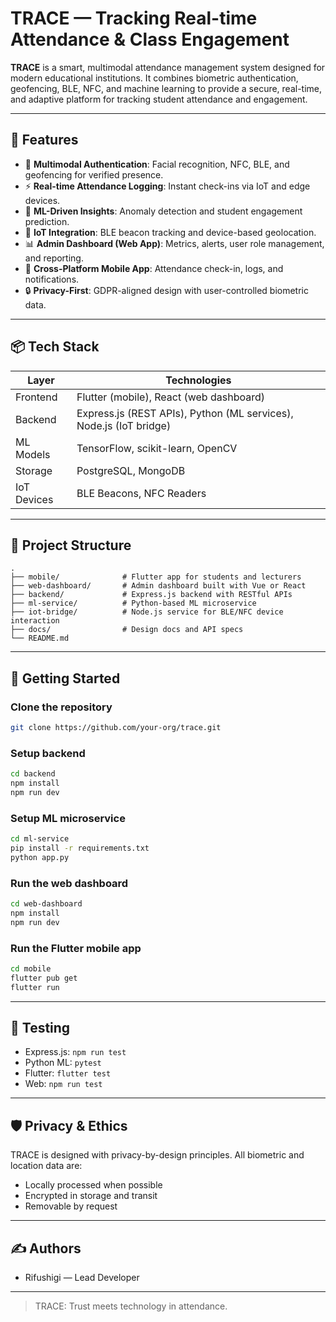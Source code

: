 # TRACE — Tracking Real-time Attendance & Class Engagement

**TRACE** is a smart, multimodal attendance management system designed for modern educational institutions. It combines biometric authentication, geofencing, BLE, NFC, and machine learning to provide a secure, real-time, and adaptive platform for tracking student attendance and engagement.

---

## 🔧 Features

- 🔐 **Multimodal Authentication**: Facial recognition, NFC, BLE, and geofencing for verified presence.
- ⚡ **Real-time Attendance Logging**: Instant check-ins via IoT and edge devices.
- 🧠 **ML-Driven Insights**: Anomaly detection and student engagement prediction.
- 📡 **IoT Integration**: BLE beacon tracking and device-based geolocation.
- 📊 **Admin Dashboard (Web App)**: Metrics, alerts, user role management, and reporting.
- 📱 **Cross-Platform Mobile App**: Attendance check-in, logs, and notifications.
- 🔒 **Privacy-First**: GDPR-aligned design with user-controlled biometric data.

---

## 📦 Tech Stack

| Layer        | Technologies                                         |
|-------------|------------------------------------------------------|
| Frontend     | Flutter (mobile), React (web dashboard)    |
| Backend      | Express.js (REST APIs), Python (ML services), Node.js (IoT bridge) |
| ML Models    | TensorFlow, scikit-learn, OpenCV                    |
| Storage      | PostgreSQL, MongoDB                                 |
| IoT Devices  | BLE Beacons, NFC Readers                            |

---

## 📁 Project Structure

```text
.
├── mobile/              # Flutter app for students and lecturers
├── web-dashboard/       # Admin dashboard built with Vue or React
├── backend/             # Express.js backend with RESTful APIs
├── ml-service/          # Python-based ML microservice
├── iot-bridge/          # Node.js service for BLE/NFC device interaction
├── docs/                # Design docs and API specs
└── README.md
```

---

## 🚀 Getting Started

### Clone the repository
```bash
git clone https://github.com/your-org/trace.git
```

### Setup backend
```bash
cd backend
npm install
npm run dev
```

### Setup ML microservice
```bash
cd ml-service
pip install -r requirements.txt
python app.py
```

### Run the web dashboard
```bash
cd web-dashboard
npm install
npm run dev
```

### Run the Flutter mobile app
```bash
cd mobile
flutter pub get
flutter run
```

---

## 🧪 Testing

- Express.js: `npm run test`
- Python ML: `pytest`
- Flutter: `flutter test`
- Web: `npm run test`

---

## 🛡️ Privacy & Ethics

TRACE is designed with privacy-by-design principles. All biometric and location data are:
- Locally processed when possible
- Encrypted in storage and transit
- Removable by request

---

## ✍️ Authors

- Rifushigi — Lead Developer

---

> TRACE: Trust meets technology in attendance.
